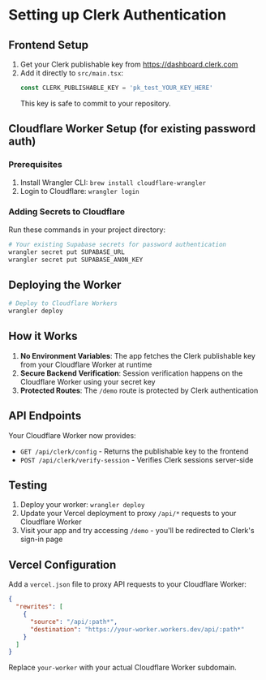 # Setting up Clerk Authentication

## Frontend Setup
1. Get your Clerk publishable key from https://dashboard.clerk.com
2. Add it directly to `src/main.tsx`:
   ```javascript
   const CLERK_PUBLISHABLE_KEY = 'pk_test_YOUR_KEY_HERE'
   ```
   This key is safe to commit to your repository.

## Cloudflare Worker Setup (for existing password auth)

### Prerequisites
1. Install Wrangler CLI: `brew install cloudflare-wrangler`
2. Login to Cloudflare: `wrangler login`

### Adding Secrets to Cloudflare

Run these commands in your project directory:

```bash
# Your existing Supabase secrets for password authentication
wrangler secret put SUPABASE_URL
wrangler secret put SUPABASE_ANON_KEY
```

## Deploying the Worker

```bash
# Deploy to Cloudflare Workers
wrangler deploy
```

## How it Works

1. **No Environment Variables**: The app fetches the Clerk publishable key from your Cloudflare Worker at runtime
2. **Secure Backend Verification**: Session verification happens on the Cloudflare Worker using your secret key
3. **Protected Routes**: The `/demo` route is protected by Clerk authentication

## API Endpoints

Your Cloudflare Worker now provides:
- `GET /api/clerk/config` - Returns the publishable key to the frontend
- `POST /api/clerk/verify-session` - Verifies Clerk sessions server-side

## Testing

1. Deploy your worker: `wrangler deploy`
2. Update your Vercel deployment to proxy `/api/*` requests to your Cloudflare Worker
3. Visit your app and try accessing `/demo` - you'll be redirected to Clerk's sign-in page

## Vercel Configuration

Add a `vercel.json` file to proxy API requests to your Cloudflare Worker:

```json
{
  "rewrites": [
    {
      "source": "/api/:path*",
      "destination": "https://your-worker.workers.dev/api/:path*"
    }
  ]
}
```

Replace `your-worker` with your actual Cloudflare Worker subdomain.